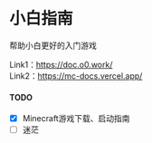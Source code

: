 # 小白指南  
帮助小白更好的入门游戏

Link1：https://doc.o0.work/  
Link2：https://mc-docs.vercel.app/

#### TODO
- [X] Minecraft游戏下载、启动指南
- [ ] 迷茫

